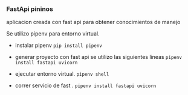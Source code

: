 ### FastApi pininos

aplicacion creada con fast api para obtener conocimientos de manejo

Se utilizo pipenv para entorno virtual.
- instalar pipenv
`pip install pipenv`

- generar proyecto con fast api se utilizo las siguientes lineas
`pipenv install fastapi uvicorn`

- ejecutar entorno virtual.
`pipenv shell`

- correr servicio de fast .
`pipenv install fastapi uvicorn`